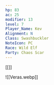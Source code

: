 ```yaml
---
hp: 83
ac: 25
modifier: 13
level: 7
Player_Name: Kev
Alignment: N
Class: Swashbuckler
NoteIcon: PC
Race: Wild Elf
Party: Chaos Scar
---
```

[[]]

![[Veras.webp]]

